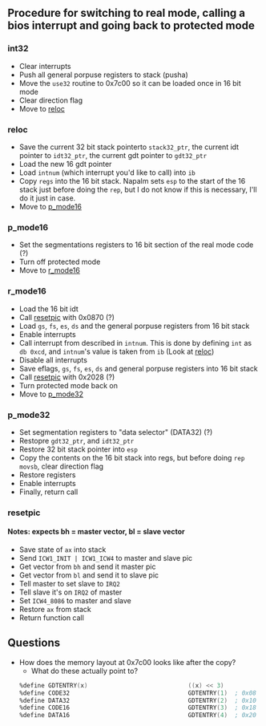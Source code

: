 ## Procedure for switching to real mode, calling a bios interrupt and going back to protected mode

### int32
- Clear interrupts
- Push all general porpuse registers to stack (pusha)
- Move the `use32` routine to 0x7c00 so it can be loaded once in 16 bit mode
- Clear direction flag
- Move to [reloc](#reloc)

### <a name="reloc"></a>reloc
- Save the current 32 bit stack pointerto `stack32_ptr`, the current idt pointer to `idt32_ptr`, the current gdt pointer to `gdt32_ptr`
- Load the new 16 gdt pointer
- Load `intnum` (which interrupt you'd like to call) into `ib`
- Copy `regs` into the 16 bit stack. Napalm sets `esp` to the start of the 16 stack just before doing the `rep`, but I do not know if this is necessary, I'll do it just in case.
- Move to [p_mode16](#p_mode16)

### <a name="p_mode16"></a>p_mode16
- Set the segmentations registers to 16 bit section of the real mode code (?)
- Turn off protected mode
- Move to [r_mode16](#r_mode16)

### <a name="r_mode16"></a>r_mode16
- Load the 16 bit idt
- Call [resetpic](#resetpic) with 0x0870 (?)
- Load `gs`, `fs`, `es`, `ds` and the general porpuse registers from 16 bit stack
- Enable interrupts
- Call interrupt from described in `intnum`. This is done by defining `int` as ``db 0xcd``, and `intnum`'s value is taken from `ib` (Look at [reloc](#reloc))
- Disable all interrupts
- Save eflags, `gs`, `fs`, `es`, `ds` and general porpuse registers into 16 bit stack
- Call [resetpic](#resetpic) with 0x2028 (?)
- Turn protected mode back on
- Move to [p_mode32](#p_mode32)

### <a name="p_mode32"></a>p_mode32
- Set segmentation registers to "data selector" (DATA32) (?)
- Restopre `gdt32_ptr`, and `idt32_ptr`
- Restore 32 bit stack pointer into `esp`
- Copy the contents on the 16 bit stack into regs, but before doing `rep movsb`, clear direction flag
- Restore registers
- Enable interrupts
- Finally, return call

### <a name="resetpic"></a>resetpic
#### Notes: expects bh = master vector, bl = slave vector
- Save state of `ax` into stack
- Send `ICW1_INIT | ICW1_ICW4` to master and slave pic
- Get vector from `bh` and send it master pic
- Get vector from `bl` and send it to slave pic
- Tell master to set slave to `IRQ2`
- Tell slave it's on `IRQ2` of master
- Set `ICW4_8086` to master and slave
- Restore `ax` from stack
- Return function call

## Questions
- How does the memory layout at 0x7c00 looks like after the copy? 
    - What do these actually point to?
    ```asm
    %define GDTENTRY(x)                            ((x) << 3)
    %define CODE32                                 GDTENTRY(1)  ; 0x08
    %define DATA32                                 GDTENTRY(2)  ; 0x10
    %define CODE16                                 GDTENTRY(3)  ; 0x18
    %define DATA16                                 GDTENTRY(4)  ; 0x20
    ```